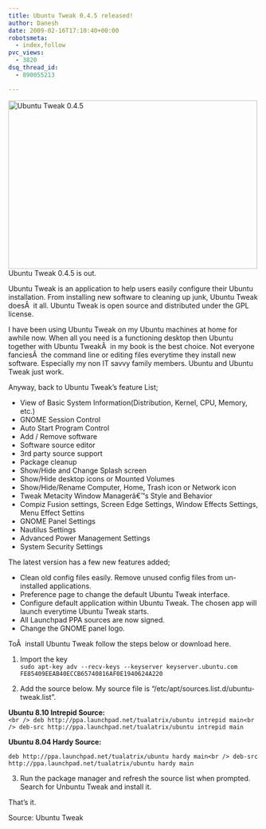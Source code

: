 ```yaml
---
title: Ubuntu Tweak 0.4.5 released!
author: Danesh
date: 2009-02-16T17:10:40+00:00
robotsmeta:
  - index,follow
pvc_views:
  - 3820
dsq_thread_id:
  - 890055213

---
```

<img loading="lazy" class="alignnone size-medium wp-image-1279" title="Ubuntu Tweak 0.4.5" src="/wp-content/uploads/2009/02/ubuntu-tweak-045-500x338.png" alt="Ubuntu Tweak 0.4.5" width="500" height="338" srcset="/wp-content/uploads/2009/02/ubuntu-tweak-045-500x338.png 500w, /wp-content/uploads/2009/02/ubuntu-tweak-045.png 748w" sizes="(max-width: 500px) 100vw, 500px" />  
Ubuntu Tweak 0.4.5 is out.

Ubuntu Tweak is an application to help users easily configure their Ubuntu installation. From installing new software to cleaning up junk, Ubuntu Tweak doesÂ  it all. Ubuntu Tweak is open source and distributed under the GPL license.

I have been using Ubuntu Tweak on my Ubuntu machines at home for awhile now. When all you need is a functioning desktop then Ubuntu together with Ubuntu TweakÂ  in my book is the best choice. Not everyone fanciesÂ  the command line or editing files everytime they install new software. Especially my non IT savvy family members. Ubuntu and Ubuntu Tweak just work.

Anyway, back to Ubuntu Tweak&#8217;s feature List;

* View of Basic System Information(Distribution, Kernel, CPU, Memory, etc.)  
* GNOME Session Control  
* Auto Start Program Control  
* Add / Remove software  
* Software source editor  
* 3rd party source support  
* Package cleanup  
* Show/Hide and Change Splash screen  
* Show/Hide desktop icons or Mounted Volumes  
* Show/Hide/Rename Computer, Home, Trash icon or Network icon  
* Tweak Metacity Window Managerâ€™s Style and Behavior  
* Compiz Fusion settings, Screen Edge Settings, Window Effects Settings, Menu Effect Settins  
* GNOME Panel Settings  
* Nautilus Settings  
* Advanced Power Management Settings  
* System Security Settings

The latest version has a few new features added;

* Clean old config files easily. Remove unused config files from un-installed applications.  
* Preference page to change the default Ubuntu Tweak interface.  
* Configure default application within Ubuntu Tweak. The chosen app will launch everytime Ubuntu Tweak starts.  
* All Launchpad PPA sources are now signed.  
* Change the GNOME panel logo.

ToÂ  install Ubuntu Tweak follow the steps below or download here.

1. Import the key  
`sudo apt-key adv --recv-keys --keyserver keyserver.ubuntu.com FE85409EEAB40ECCB65740816AF0E1940624A220`

2. Add the source below. My source file is &#8220;/etc/apt/sources.list.d/ubuntu-tweak.list&#8221;.

**Ubuntu 8.10 Intrepid Source:**  
`<br />
deb http://ppa.launchpad.net/tualatrix/ubuntu intrepid main<br />
deb-src http://ppa.launchpad.net/tualatrix/ubuntu intrepid main`

**Ubuntu 8.04 Hardy Source:**

`deb http://ppa.launchpad.net/tualatrix/ubuntu hardy main<br />
deb-src http://ppa.launchpad.net/tualatrix/ubuntu hardy main`

3. Run the package manager and refresh the source list when prompted. Search for Unbuntu Tweak and install it.

That&#8217;s it.

Source: Ubuntu Tweak